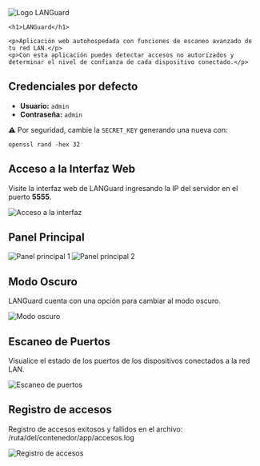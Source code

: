 <!DOCTYPE html>
<html lang="es">
<head>
  <meta charset="UTF-8" />
  <meta name="viewport" content="width=device-width, initial-scale=1.0" />
</head>
<body>

  <div class="intro">
 <img src="https://github.com/user-attachments/assets/ccfb8364-edbd-457c-891c-6c8926a436a5" alt="Logo LANGuard" />

    <h1>LANGuard</h1>

    <p>Aplicación web autohospedada con funciones de escaneo avanzado de tu red LAN.</p>
    <p>Con esta aplicación puedes detectar accesos no autorizados y determinar el nivel de confianza de cada dispositivo conectado.</p>
  </div>

  <div class="section">
    <h2>Credenciales por defecto</h2>
    <ul>
      <li><strong>Usuario:</strong> <code>admin</code></li>
      <li><strong>Contraseña:</strong> <code>admin</code></li>
    </ul>
    <p>⚠️ Por seguridad, cambie la <code>SECRET_KEY</code> generando una nueva con:</p>
    <code>openssl rand -hex 32</code>
  </div>

  <div class="section">
    <h2>Acceso a la Interfaz Web</h2>
    <p>Visite la interfaz web de LANGuard ingresando la IP del servidor en el puerto <strong>5555</strong>.</p>
    <img src="https://github.com/user-attachments/assets/47efcf02-9636-4ebc-890c-286420fec6ab" alt="Acceso a la interfaz" />
  </div>

  <div class="section">
    <h2>Panel Principal</h2>
    <img src="https://github.com/user-attachments/assets/7ff3718b-ded5-44b7-8a9f-e1f44f93e5ee" alt="Panel principal 1" />
    <img src="https://github.com/user-attachments/assets/cbeba303-77e4-4162-b9b8-15384dabda17" alt="Panel principal 2" />
  </div>

  <div class="section">
    <h2>Modo Oscuro</h2>
    <p>LANGuard cuenta con una opción para cambiar al modo oscuro.</p>
    <img src="https://github.com/user-attachments/assets/e9494277-d249-4287-9fd0-bae11aa110c0" alt="Modo oscuro" />
  </div>

  <div class="section">
    <h2>Escaneo de Puertos</h2>
    <p>Visualice el estado de los puertos de los dispositivos conectados a la red LAN.</p>
    <img src="https://github.com/user-attachments/assets/3e3185b3-1ef3-47eb-8e40-5f145c23f18b" alt="Escaneo de puertos" />
  </div>

  <div class="section">
    <h2>Registro de accesos</h2>
    <p>Registro de accesos exitosos y fallidos en el archivo: /ruta/del/contenedor/app/accesos.log</p>
    <img src="https://github.com/user-attachments/assets/b6a89c68-cfd2-43d2-8da7-5ba18fc541a2" alt="Registro de accesos" />
  </div>



</body>
</html>





